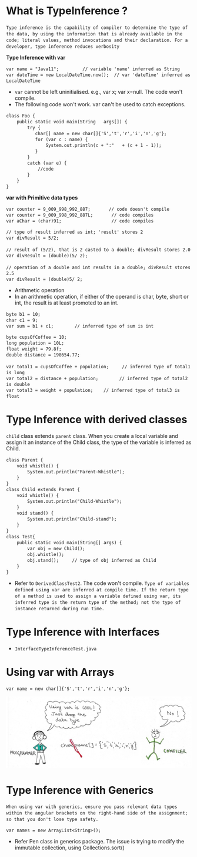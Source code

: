 # What is TypeInference ?
`Type inference is the capability of compiler to determine the type of the data, by using the information that is already available in the code; literal values, method invocations and their declaration. For a developer, type inference reduces verbosity`

**Type Inference with var**
```
var name = "Java11";         // variable 'name' inferred as String
var dateTime = new LocalDateTime.now();  // var 'dateTime' inferred as LocalDateTime
```
- `var` cannot be left uninitialised. e.g., var x; var x=null. The code won't compile.
- The following code won't work. var can't be used to catch exceptions.
```
class Foo {
    public static void main(String   args[]) {
        try {
           char[] name = new char[]{'S','t','r','i','n','g'};
           for (var c : name) {
               System.out.println(c + ":"   + (c + 1 - 1));
           }
        }
        catch (var e) {
            //code
        }
    }
}
```

**var with Primitive data types**
```
var counter = 9_009_998_992_887;       // code doesn't compile
var counter = 9_009_998_992_887L;       // code compiles
var aChar = (char)91;                   // code compiles
```

```
// type of result inferred as int; 'result' stores 2
var divResult = 5/2;

// result of (5/2), that is 2 casted to a double; divResult stores 2.0
var divResult = (double)(5/ 2);

// operation of a double and int results in a double; divResult stores 2.5
var divResult = (double)5/ 2;
```

- Arithmetic operation
- In an arithmetic operation, if either of the operand is char, byte, short or int, the result is at least promoted to an int.
```
byte b1 = 10;
char c1 = 9;
var sum = b1 + c1;        // inferred type of sum is int
```

```
byte cupsOfCoffee = 10;
long population = 10L;
float weight = 79.8f;
double distance = 198654.77;

var total1 = cupsOfCoffee + population;     // inferred type of total1 is long
var total2 = distance + population;        // inferred type of total2 is double
var total3 = weight + population;    // inferred type of total3 is float
```

# Type Inference with derived classes
`child` class extends `parent` class. When you create a local variable and assign it an instance of the Child class, the type of the variable is inferred as Child.
```
class Parent {
    void whistle() {
        System.out.println("Parent-Whistle");
    }
}
class Child extends Parent {
    void whistle() {
        System.out.println("Child-Whistle");
    }
    void stand() {
        System.out.println("Child-stand");
    }
}
class Test{
    public static void main(String[] args) {
        var obj = new Child();
        obj.whistle();
        obj.stand();     // type of obj inferred as Child
    }
}
```
- Refer to `DerivedClassTest2`. The code won't compile.
`Type of variables defined using var are inferred at compile time.
If the return type of a method is used to assign a variable defined using var, its inferred type is the return type of the method; not the type of instance returned during run time.`

# Type Inference with Interfaces
- `InterfaceTypeInferenceTest.java`

# Using var with Arrays
```
var name = new char[]{'S','t','r','i','n','g'};
```
![var-array](images/var-array.jpg?raw=true "var-array")

# Type Inference with Generics
`When using var with generics, ensure you pass relevant data types within the angular brackets on the right-hand side of the assignment; so that you don't lose type safety.`
```
var names = new ArrayList<String>();
```
- Refer Pen class in generics package. The issue is trying to modify the immutable collection, using Collections.sort()
